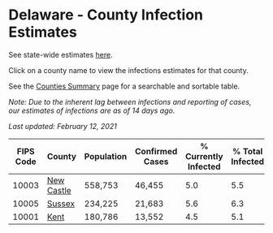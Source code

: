 # Delaware - County Infection Estimates

See state-wide estimates [here](/infections/us-de).

Click on a county name to view the infections estimates for that county.

See the [Counties Summary](/infections/summary-counties) page for a searchable and sortable table.

*Note: Due to the inherent lag between infections and reporting of cases, our estimates of infections are as of 14 days ago.*

*Last updated: February 12, 2021*

|   FIPS Code |                   County |   Population |   Confirmed Cases |   % Currently Infected |   % Total Infected |
|-------------|--------------------------|--------------|-------------------|------------------------|--------------------|
|       10003 | [New Castle](new-castle) |      558,753 |            46,455 |                    5.0 |                5.5 |
|       10005 |         [Sussex](sussex) |      234,225 |            21,683 |                    5.6 |                6.3 |
|       10001 |             [Kent](kent) |      180,786 |            13,552 |                    4.5 |                5.1 |